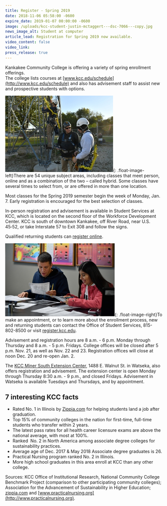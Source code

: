 ```yaml
---
title: Register - Spring 2019
date: 2018-11-06 05:58:00 -0600
expire_date: 2019-01-07 00:00:00 -0600
image: /uploads/kcc-student-justin-mctaggert---dsc-7066---copy.jpg
news_image_alt: Student at computer
article_lead: Registration for Spring 2019 now available.
video_content: false
video_link:
press_release: true
---
```


Kankakee Community College is offering a variety of spring enrollment offerings.<br>The college lists courses at [www.kcc.edu/schedule](http://www.kcc.edu/schedule) and also has advisement staff to assist new and prospective students with options.

![](/uploads/tower-clay-sterling-and-glen--margewich.jpg){: .float-image-left}There are 54 unique subject areas, including classes that meet person, online and as a combination of the two – called hybrid. Some classes have several times to select from, or are offered in more than one location.

Most classes for the Spring 2019 semester begin the week of Monday, Jan. 7. Early registration is encouraged for the best selection of classes.

In-person registration and advisement is available in Student Services at KCC, which is located on the second floor of the Workforce Development Center. KCC is south of downtown Kankakee, off River Road, near U.S. 45‑52, or take Interstate 57 to Exit 308 and follow the signs.

Qualified returning students can [register online](https://selfservice.kcc.edu/Student/Account/Login?ReturnUrl=/Student).

![](/uploads/Physical-Science-Ralph-Sansone-and-Paola-Delacruz.jpg){: .float-image-right}To make an appointment, or to learn more about the enrollment process, new and returning students can contact the Office of Student Services, 815-802-8500 or visit [register.kcc.edu](http://register.kcc.edu).&nbsp;

Advisement and registration hours are 8 a.m. - 6 p.m. Monday through Thursday and 8 a.m. - 5 p.m. Fridays. College offices will be closed after 5 p.m. Nov. 21, as well as Nov. 22 and 23. Registration offices will close at noon Dec. 20 and re-open Jan. 2.

The [KCC Miner South Extension Center](http://www.kcc.edu/sec), 1488 E. Walnut St. in Watseka, also offers registration and advisement. The extension center is open Monday through Thursday 8:30 a.m. - 9 p.m., and closed Fridays. Advisement in Watseka is available Tuesdays and Thursdays, and by appointment.

## 7 interesting KCC facts

* Rated No. 1 in Illinois by [Zippia.com](http://www.zippia.com) for helping students land a job after graduation.
* Top 15% of community colleges in the nation for first-time, full-time students who transfer within 2 years.
* The latest pass rates for all health career licensure exams are above the national average, with most at 100%.
* Ranked &nbsp;No. 2 in North America among associate degree colleges for sustainability practices.
* Average age of Dec. 2017 & May 2018 Associate degree graduates is 26.
* Practical Nursing program ranked No. 2 in Illinois.
* More high school graduates in this area enroll at KCC than any other college.

Sources: KCC Office of Institutional Research, National Community College Benchmark Project (comparison to other participating community colleges); Association for the Advancement of Sustainability in Higher Education; [zippia.com](http://www.zippia.com) and [www.practicalnursing.org](http://www.practicalnursing.org).